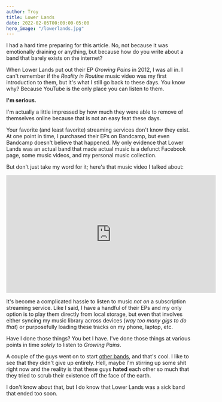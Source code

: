 ```yaml
---
author: Troy
title: Lower Lands
date: 2022-02-05T00:00:00-05:00
hero_image: "/lowerlands.jpg"
---
```


I had a hard time preparing for this article. No, not because it was emotionally draining or anything, but because how do you write about a band that barely exists on the internet?

When Lower Lands put out their EP _Growing Pains_ in 2012, I was all in. I can't remember if the _Reality in Routine_ music video was my first introduction to them, but it's what I still go back to these days. You know why? Because YouTube is the only place you can listen to them.

**I'm serious.**

I'm actually a little impressed by how much they were able to remove of themselves online because that is not an easy feat these days.

Your favorite (and least favorite) streaming services don't know they exist. At one point in time, I purchased their EPs on Bandcamp, but even Bandcamp doesn't believe that happened. My only evidence that Lower Lands was an actual band that made actual music is a defunct Facebook page, some music videos, and my personal music collection.

But don't just take my word for it; here's that music video I talked about:

<div class="video-embed"><iframe width="560" height="315" src="https://www.youtube-nocookie.com/embed/q3wWuqr9rYw" title="YouTube video player" loading="lazy" frameborder="0" allow="accelerometer; autoplay; clipboard-write; encrypted-media; gyroscope; picture-in-picture" allowfullscreen></iframe></div>

It's become a complicated hassle to listen to music _not on_ a subscription streaming service. Like I said, I have a handful of their EPs and my only option is to play them directly from local storage, but even that involves either syncing my music library across devices (_way too many gigs to do that_) or purposefully loading these tracks on my phone, laptop, etc.

Have I done those things? You bet I have. I've done those things at various points in time _solely_ to listen to _Growing Pains_.

A couple of the guys went on to start [other bands](https://fizzyblood.bandcamp.com/), and that's cool. I like to see that they didn't give up entirely. Hell, maybe I'm stirring up some shit right now and the reality is that these guys **hated** each other so much that they tried to scrub their existence off the face of the earth.

I don't know about that, but I do know that Lower Lands was a sick band that ended too soon.
